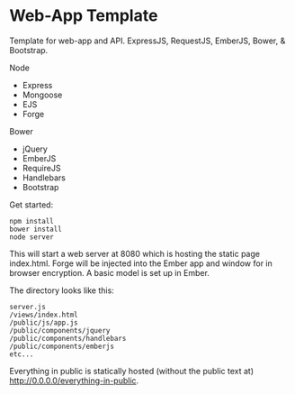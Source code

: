 Web-App Template
================
Template for web-app and API. ExpressJS, RequestJS, EmberJS, Bower, &amp; Bootstrap.

Node
* Express
* Mongoose
* EJS
* Forge

Bower
* jQuery
* EmberJS
* RequireJS
* Handlebars
* Bootstrap

Get started:

    npm install
    bower install
    node server

This will start a web server at 8080 which is hosting the static page index.html. Forge will be injected into the Ember app and window for in browser encryption. A basic model is set up in Ember.

The directory looks like this:

    server.js
    /views/index.html
    /public/js/app.js
    /public/components/jquery
    /public/components/handlebars
    /public/components/emberjs
    etc...

Everything in public is statically hosted (without the public text at) http://0.0.0.0/everything-in-public.


